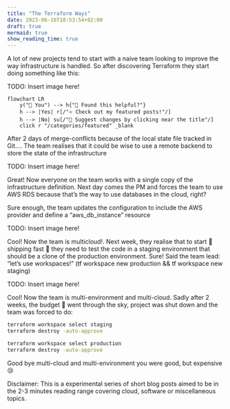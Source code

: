 ```yaml
---
title: "The Terraform Ways"
date: 2023-06-16T18:53:54+02:00
draft: true
mermaid: true
show_reading_time: true
---
```


A lot of new projects tend to start with a naive team looking to improve the way infrastructure is handled. So after discovering Terraform they start doing something like this:

TODO: Insert image here!

```mermaid
flowchart LR
    y("👫 You") --> h{"🤝 Found this helpful?"}
    h --> |Yes| r[/"⭐ Check out my featured posts!"/]
    h --> |No| su[/"📝 Suggest changes by clicking near the title"/]
    click r "/categories/featured" _blank
```

After 2 days of merge-conflicts because of the local state file tracked in Git…. The team realises that it could be wise to use a remote backend to store the state of the infrastructure

TODO: Insert image here!

Great! Now everyone on the team works with a single copy of the infrastructure definition. Next day comes the PM and forces the team to use AWS RDS because that’s the way to use databases in the cloud, right?

Sure enough, the team updates the configuration to include the AWS provider and define a “aws_db_instance” resource

TODO: Insert image here!

Cool! Now the team is multicloud!. Next week, they realise that to start :rocket: shipping fast :rocket: they need to test the code in a staging environment that should be a clone of the production environment. Sure! Said the team lead: “let’s use workspaces!” (tf workspace new production && tf workspace new staging)

TODO: Insert image here!

Cool! Now the team is multi-environment and multi-cloud. Sadly after 2 weeks, the budget :money_with_wings: went through the sky, project was shut down and the team was forced to do:

```bash
terraform workspace select staging
terraform destroy -auto-approve

terraform workspace select production
terraform destroy -auto-approve
```

Good bye multi-cloud and multi-environment you were good, but expensive :cry:

Disclaimer: This is a experimental series of short blog posts aimed to be in the 2-3 minutes reading range covering cloud, software or miscellaneous topics.
